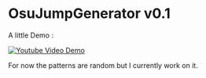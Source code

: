 # OsuJumpGenerator v0.1

A little Demo :

[![Youtube Video Demo](https://img.youtube.com/vi/I5sU1_E3QiE/0.jpg)](https://www.youtube.com/watch?v=I5sU1_E3QiE)

For now the patterns are random but I currently work on it.
